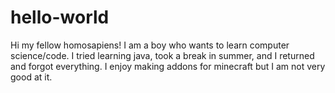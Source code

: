 # hello-world
Hi my fellow homosapiens!
I am a boy who wants to learn computer science/code. I tried learning java, took a break in summer, and I returned and forgot everything. I enjoy making addons for minecraft but I am not very good at it. 
